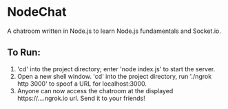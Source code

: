 # NodeChat
A chatroom written in Node.js to learn Node.js fundamentals and Socket.io.
## To Run:
1. 'cd' into the project directory; enter 'node index.js' to start the server.
2. Open a new shell window. 'cd' into the project directory, run './ngrok http 3000' to spoof a URL for localhost:3000. 
3. Anyone can now access the chatroom at the displayed https://....ngrok.io url. Send it to your friends!
